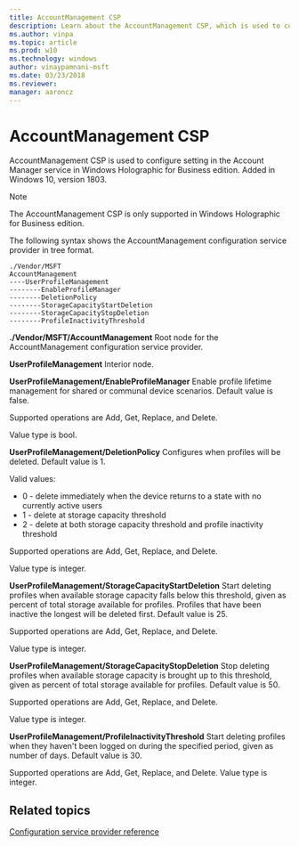 ```yaml
---
title: AccountManagement CSP
description: Learn about the AccountManagement CSP, which is used to configure settings in the Account Manager service.
ms.author: vinpa
ms.topic: article
ms.prod: w10
ms.technology: windows
author: vinaypamnani-msft
ms.date: 03/23/2018
ms.reviewer:
manager: aaroncz
---
```


# AccountManagement CSP

AccountManagement CSP is used to configure setting in the Account Manager service in Windows Holographic for Business edition. Added in Windows 10, version 1803.

> [!NOTE]
> The AccountManagement CSP is only supported in Windows Holographic for Business edition.

The following syntax shows the AccountManagement configuration service provider in tree format.

```console
./Vendor/MSFT
AccountManagement
----UserProfileManagement
--------EnableProfileManager
--------DeletionPolicy
--------StorageCapacityStartDeletion
--------StorageCapacityStopDeletion
--------ProfileInactivityThreshold
```

<a href="" id="accountmanagement"></a>**./Vendor/MSFT/AccountManagement**
Root node for the AccountManagement configuration service provider.

<a href="" id="accountmanagement-userprofilemanagemen-enableprofilemanager"></a>**UserProfileManagement**
Interior node.

<a href="" id="accountmanagement-userprofilemanagement-deletionpolicy"></a>**UserProfileManagement/EnableProfileManager**
Enable profile lifetime management for shared or communal device scenarios. Default value is false.

Supported operations are Add, Get, Replace, and Delete.

Value type is bool.

<a href="" id="accountmanagement-userprofilemanagement-storagecapacitystartdeletion"></a>**UserProfileManagement/DeletionPolicy**
Configures when profiles will be deleted. Default value is 1.

Valid values:

-  0 - delete immediately when the device returns to a state with no currently active users
-  1 - delete at storage capacity threshold
-  2 - delete at both storage capacity threshold and profile inactivity threshold

Supported operations are Add, Get, Replace, and Delete.

Value type is integer.

<a href="" id="accountmanagement-userprofilemanagement-storagecapacitystopdeletion"></a>**UserProfileManagement/StorageCapacityStartDeletion**
Start deleting profiles when available storage capacity falls below this threshold, given as percent of total storage available for profiles. Profiles that have been inactive the longest will be deleted first. Default value is 25.

Supported operations are Add, Get, Replace, and Delete.

Value type is integer.

<a href="" id="accountmanagement-userprofilemanagement-storagecapacitystopdeletion"></a>**UserProfileManagement/StorageCapacityStopDeletion**
Stop deleting profiles when available storage capacity is brought up to this threshold, given as percent of total storage available for profiles. Default value is 50.

Supported operations are Add, Get, Replace, and Delete.

Value type is integer.

<a href="" id="accountmanagement-userprofilemanagement-profileinactivitythreshold"></a>**UserProfileManagement/ProfileInactivityThreshold**
Start deleting profiles when they haven't been logged on during the specified period, given as number of days. Default value is 30.

Supported operations are Add, Get, Replace, and Delete. Value type is integer.

## Related topics

[Configuration service provider reference](index.yml)
